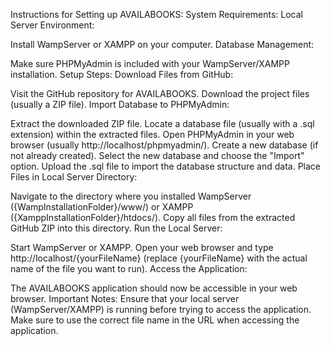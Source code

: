 Instructions for Setting up AVAILABOOKS:
System Requirements:
Local Server Environment:

Install WampServer or XAMPP on your computer.
Database Management:

Make sure PHPMyAdmin is included with your WampServer/XAMPP installation.
Setup Steps:
Download Files from GitHub:

Visit the GitHub repository for AVAILABOOKS.
Download the project files (usually a ZIP file).
Import Database to PHPMyAdmin:

Extract the downloaded ZIP file.
Locate a database file (usually with a .sql extension) within the extracted files.
Open PHPMyAdmin in your web browser (usually http://localhost/phpmyadmin/).
Create a new database (if not already created).
Select the new database and choose the "Import" option.
Upload the .sql file to import the database structure and data.
Place Files in Local Server Directory:

Navigate to the directory where you installed WampServer ({WampInstallationFolder}/www/) or XAMPP ({XamppInstallationFolder}/htdocs/).
Copy all files from the extracted GitHub ZIP into this directory.
Run the Local Server:

Start WampServer or XAMPP.
Open your web browser and type http://localhost/{yourFileName} (replace {yourFileName} with the actual name of the file you want to run).
Access the Application:

The AVAILABOOKS application should now be accessible in your web browser.
Important Notes:
Ensure that your local server (WampServer/XAMPP) is running before trying to access the application.
Make sure to use the correct file name in the URL when accessing the application.
 
